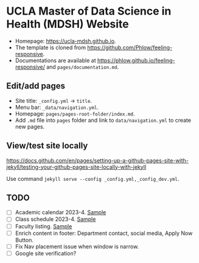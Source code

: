 # UCLA Master of Data Science in Health (MDSH) Website

- Homepage: <https://ucla-mdsh.github.io>.
- The template is cloned from <https://github.com/Phlow/feeling-responsive>.
- Documentations are available at <https://phlow.github.io/feeling-responsive/> and `pages/documentation.md`.

## Edit/add pages

- Site title: `_config.yml` -> `title`.
- Menu bar: `_data/navigation.yml`.
- Homepage: `pages/pages-root-folder/index.md`.
- Add `.md` file into `pages` folder and link to `data/navigation.yml` 
  to create new pages.

## View/test site locally

<https://docs.github.com/en/pages/setting-up-a-github-pages-site-with-jekyll/testing-your-github-pages-site-locally-with-jekyll>

Use command `jekyll serve --config _config.yml,_config_dev.yml`.

## TODO

* [ ] Academic calendar 2023-4. [Sample](https://static1.squarespace.com/static/5d279b884a66f90001eed359/t/61d8992306898f3b553a0889/1641584931337/HP+Calendar+22-23.pdf)  
* [ ] Class schedule 2023-4. [Sample](https://static1.squarespace.com/static/5d279b884a66f90001eed359/t/62fe62f6bbdf7e6fe7283224/1660838647179/22-23+HP+Course+Schedule.pdf)  
* [ ] Faculty listing. [Sample](https://www.mphhp.ph.ucla.edu/faculty)  
* [ ] Enrich content in footer: Department contact, social media, Apply Now Button.  
* [ ] Fix Nav placement issue when window is narrow.  
* [ ] Google site verification?  